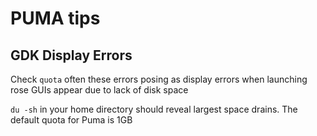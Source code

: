 # PUMA tips

## GDK Display Errors

Check `quota` often these errors posing as display errors when launching rose GUIs appear due to lack of disk space

`du -sh`  in your home directory should reveal largest space drains. The default quota for Puma is 1GB
